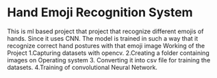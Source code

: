 # Hand Emoji Recognition System
 This is ml based project that project that recognize different emojis of hands. Since it uses CNN. The model is trained in such a way that it recognize correct hand postures with that emoji image 
Working of the Project
1.Capturing datasets with opencv.
2.Creating a folder containing images on Operating system
3. Converting it into csv file for training the datasets.
4.Training of convolutional Neural Network.

